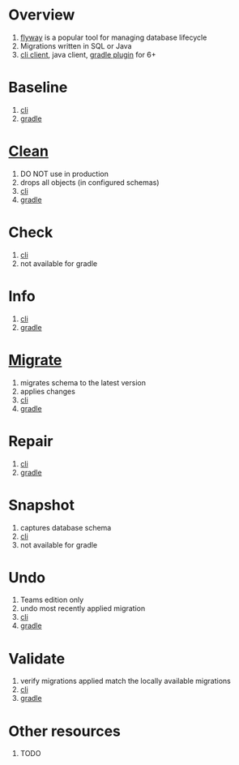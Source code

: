 # Overview
1. [flyway](https://documentation.red-gate.com/fd) is a popular tool for managing database lifecycle
1. Migrations written in SQL or Java
1. [cli client](https://flywaydb.org/documentation/usage/commandline/), java client, [gradle plugin](https://flywaydb.org/documentation/usage/gradle/) for 6+


# Baseline
1. [cli](https://documentation.red-gate.com/fd/baseline-184127456.html)
1. [gradle](https://flywaydb.org/documentation/usage/gradle/baseline)


# [Clean](https://documentation.red-gate.com/fd/clean-184127458.html)
1. DO NOT use in production
1. drops all objects (in configured schemas)
1. [cli](https://documentation.red-gate.com/fd/clean-184127458.html)
1. [gradle](https://documentation.red-gate.com/fd/gradle-task-flywayclean-184127425.html)


# Check
1. [cli](https://documentation.red-gate.com/fd/check-184127457.html)
1. not available for gradle


# Info
1. [cli](https://documentation.red-gate.com/fd/info-184127459.html)
1. [gradle](https://documentation.red-gate.com/fd/gradle-task-flywayinfo-184127426.html)


# [Migrate](https://flywaydb.org/documentation/usage/commandline/migrate)
1. migrates schema to the latest version
1. applies changes
1. [cli](https://flywaydb.org/documentation/usage/commandline/migrate)
1. [gradle](https://documentation.red-gate.com/fd/gradle-task-flywaymigrate-184127427.html)


# Repair
1. [cli](https://documentation.red-gate.com/fd/repair-184127461.html)
1. [gradle](https://documentation.red-gate.com/fd/gradle-task-flywayrepair-184127428.html)


# Snapshot
1. captures database schema
1. [cli](https://documentation.red-gate.com/fd/snapshot-184127462.html)
1. not available for gradle


# Undo
1. Teams edition only
1. undo most recently applied migration
1. [cli](https://documentation.red-gate.com/fd/undo-184127463.html)
1. [gradle](https://documentation.red-gate.com/fd/gradle-task-flywayundo-184127429.html)


# Validate
1. verify migrations applied match the locally available migrations
1. [cli](https://documentation.red-gate.com/fd/validate-184127464.html)
1. [gradle](https://documentation.red-gate.com/fd/gradle-task-flywayvalidate-184127430.html)


# Other resources
1. TODO
